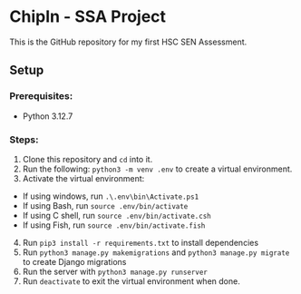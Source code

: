 # ChipIn - SSA Project
This is the GitHub repository for my first HSC SEN Assessment.

## Setup

### Prerequisites:
* Python 3.12.7

### Steps:
1. Clone this repository and `cd` into it.
2. Run the following: `python3 -m venv .env` to create a virtual environment.
3. Activate the virtual environment:
  - If using windows, run `.\.env\bin\Activate.ps1`
  - If using Bash, run `source .env/bin/activate`
  - If using C shell, run `source .env/bin/activate.csh`
  - If using Fish, run `source .env/bin/activate.fish`
4. Run `pip3 install -r requirements.txt` to install dependencies
5. Run `python3 manage.py makemigrations` and `python3 manage.py migrate` to create Django migrations
6. Run the server with `python3 manage.py runserver`
7. Run `deactivate` to exit the virtual environment when done.
